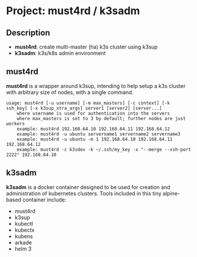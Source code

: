 # Project: must4rd / k3sadm
## Description
 * __must4rd__: create multi-master (ha) k3s cluster using k3sup
 * __k3sadm__: k3s/k8s admin environment

## must4rd
__must4rd__ is a wrapper around k3sup, intending to help setup a k3s cluster with
    arbitrary size of nodes, with a single command.

```
usage: must4rd [-u username] [-m max_masters] [-c context] [-k ssh_key] [-x k3sup_xtra_args] server1 [server2] [server...]
    where username is used for authentication into the servers
    where max_masters is set to 3 by default; further nodes are just workers
    example: must4rd 192.168.64.10 192.168.64.11 192.168.64.12
    example: must4rd -u ubuntu servername1 servername2 servername3
    example: must4rd -u ubuntu -m 1 192.168.64.10 192.168.64.11 192.168.64.12
    example: must4rd -c k3sdev -k ~/.ssh/my_key -x "--merge --ssh-port 2222" 192.168.64.10
```

## k3sadm
__k3sadm__ is a docker container designed to be used for creation and administration
of kubernetes clusters. Tools included in this tiny alpine-based container include:

 * must4rd
 * k3sup
 * kubectl
 * kubectx
 * kubens
 * arkade
 * helm 3
